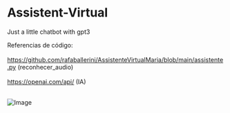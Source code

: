 # Assistent-Virtual
Just a little chatbot with gpt3

Referencias de código:<br><br>
https://github.com/rafaballerini/AssistenteVirtualMaria/blob/main/assistente.py (reconhecer_audio)<br><br> https://openai.com/api/ (IA)
<br><br>

![Image](https://pa1.narvii.com/6814/2d0d8838d6aac0b1e4fd170bc35a7653baa7fab4_hq.gif)
